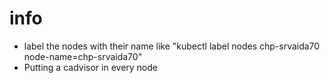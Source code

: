 # info
- label the nodes with their name like "kubectl label nodes chp-srvaida70 node-name=chp-srvaida70"
- Putting a cadvisor in every node